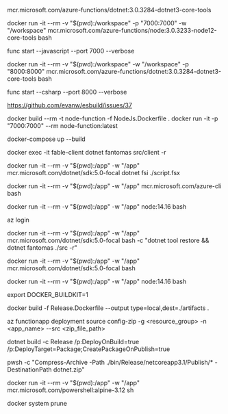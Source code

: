  mcr.microsoft.com/azure-functions/dotnet:3.0.3284-dotnet3-core-tools

 docker run -it --rm -v "$(pwd):/workspace" -p "7000:7000"  -w "/workspace" mcr.microsoft.com/azure-functions/node:3.0.3233-node12-core-tools bash

 func start --javascript --port 7000 --verbose

 docker run -it --rm -v "$(pwd):/workspace" -w "/workspace" -p "8000:8000"  mcr.microsoft.com/azure-functions/dotnet:3.0.3284-dotnet3-core-tools bash

func start --csharp --port 8000 --verbose

 https://github.com/evanw/esbuild/issues/37

 docker build --rm -t node-function -f NodeJs.Dockerfile .
 docker run -it -p "7000:7000" --rm node-function:latest

 docker-compose up --build

 docker exec -it fable-client dotnet fantomas src/client -r

docker run -it --rm -v "$(pwd):/app" -w "/app"  mcr.microsoft.com/dotnet/sdk:5.0-focal dotnet fsi ./script.fsx

docker run -it --rm -v "$(pwd):/app" -w "/app" mcr.microsoft.com/azure-cli bash

docker run -it --rm -v "$(pwd):/app" -w "/app" node:14.16 bash

az login

docker run -it --rm -v "$(pwd):/app" -w "/app"  mcr.microsoft.com/dotnet/sdk:5.0-focal bash -c "dotnet tool restore && dotnet fantomas ./src -r"

docker run -it --rm -v "$(pwd):/app" -w "/app"  mcr.microsoft.com/dotnet/sdk:5.0-focal bash

docker run -it --rm -v "$(pwd):/app" -w "/app"  node:14.16 bash

export DOCKER_BUILDKIT=1

docker build -f Release.Dockerfile --output type=local,dest=./artifacts .

az functionapp deployment source config-zip -g <resource_group> -n \
<app_name> --src <zip_file_path>

dotnet build -c Release /p:DeployOnBuild=true /p:DeployTarget=Package;CreatePackageOnPublish=true

pwsh -c "Compress-Archive -Path ./bin/Release/netcoreapp3.1/Publish/* -DestinationPath dotnet.zip"

docker run -it --rm -v "$(pwd):/app" -w "/app" mcr.microsoft.com/powershell:alpine-3.12 sh

docker system prune